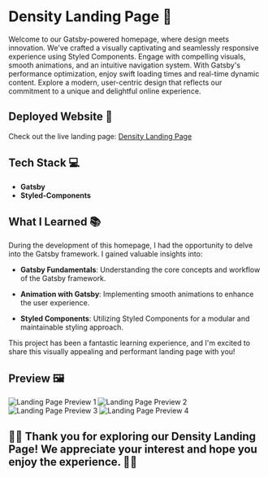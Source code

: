 # Density Landing Page 🌟

Welcome to our Gatsby-powered homepage, where design meets innovation. We've crafted a visually captivating and seamlessly responsive experience using Styled Components. Engage with compelling visuals, smooth animations, and an intuitive navigation system. With Gatsby's performance optimization, enjoy swift loading times and real-time dynamic content. Explore a modern, user-centric design that reflects our commitment to a unique and delightful online experience.

## Deployed Website 🚀

Check out the live landing page: [Density Landing Page](https://website-two-pi-91.vercel.app/)

## Tech Stack 💻

- **Gatsby**
- **Styled-Components**

## What I Learned 📚

During the development of this homepage, I had the opportunity to delve into the Gatsby framework. I gained valuable insights into:

- **Gatsby Fundamentals**: Understanding the core concepts and workflow of the Gatsby framework.
  
- **Animation with Gatsby**: Implementing smooth animations to enhance the user experience.

- **Styled Components**: Utilizing Styled Components for a modular and maintainable styling approach.

This project has been a fantastic learning experience, and I'm excited to share this visually appealing and performant landing page with you!

## Preview 🖼️

![Landing Page Preview 1](https://github.com/Anku9053/Density_Landing_page/assets/112754506/f97aeebe-fb6f-49b9-b41a-539758ce3f13)
![Landing Page Preview 2](https://github.com/Anku9053/Density_Landing_page/assets/112754506/cb83cf25-d068-4c7e-965d-c40278f69231)
![Landing Page Preview 3](https://github.com/Anku9053/Density_Landing_page/assets/112754506/9719f9e0-a5b2-4536-b2f1-34dc1b2b5990)
![Landing Page Preview 4](https://github.com/Anku9053/Density_Landing_page/assets/112754506/c00edfd6-ff15-4e94-bcaf-711ab6db037c)

## 🚀✨ Thank you for exploring our Density Landing Page! We appreciate your interest and hope you enjoy the experience. 🚀✨
